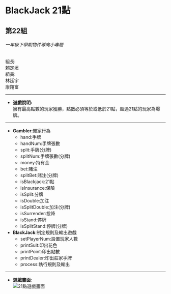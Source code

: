 # **BlackJack 21點**
## 第22組
###### 一年級下學期物件導向小專題
組長:  
賴定垣  
組員:  
  林廷宇  
  康翔富  
***  
  
* **遊戲說明:**  
 擁有最高點數的玩家獲勝，點數必須等於或低於21點，超過21點的玩家為爆牌。  
***
* **Gambler**:閒家行為  
  * hand:手牌  
  * handNum:手牌張數  
  * split:手牌(分牌)  
  * splitNum:手牌張數(分牌)  
  * money:持有金  
  * bet:賭注  
  * splitBet:賭注(分牌)  
  * isBlackjack:21點  
  * isInsurance:保險  
  * isSplit:分牌   
  * isDouble:加注  
  * isSplitDouble:加注(分牌)  
  * isSurrender:投降  
  * isStand:停牌  
  * isSplitStand:停牌(分牌)  
* **BlackJack**:制定規則及輸出遊戲 
  * setPlayerNum:設置玩家人數
  * printSuit:印出花色  
  * printPoint:印出點數
  * printDealer:印出莊家手牌  
  * process:執行規則及輸出  
***
* **遊戲畫面**:  
![21點遊戲畫面](https://user-images.githubusercontent.com/79957619/122667106-ba669b00-d1e3-11eb-8d29-a1e72dca4821.png)

